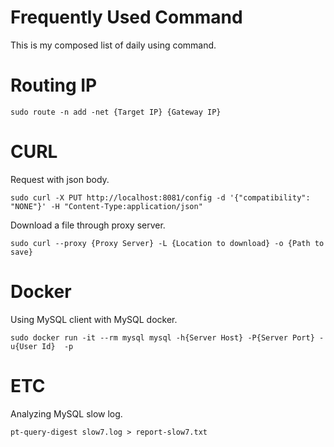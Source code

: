 # Frequently Used Command

This is my composed list of daily using command.

# Routing IP

```shell
sudo route -n add -net {Target IP} {Gateway IP}
```

# CURL

Request with json body.

```shell
sudo curl -X PUT http://localhost:8081/config -d '{"compatibility": "NONE"}' -H "Content-Type:application/json"
```

Download a file through proxy server.

```shell
sudo curl --proxy {Proxy Server} -L {Location to download} -o {Path to save}
```

# Docker

Using MySQL client with MySQL docker.

```shell
sudo docker run -it --rm mysql mysql -h{Server Host} -P{Server Port} -u{User Id}  -p
```

# ETC

Analyzing MySQL slow log.

```
pt-query-digest slow7.log > report-slow7.txt
```
